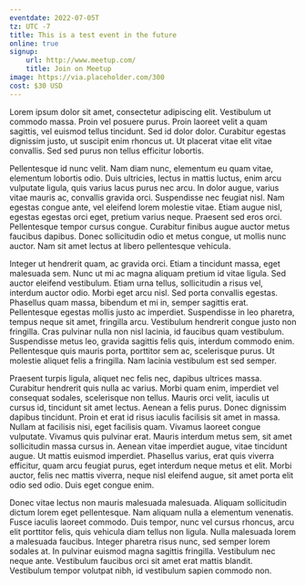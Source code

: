 ```yaml
---
eventdate: 2022-07-05T
tz: UTC -7
title: This is a test event in the future
online: true
signup:
    url: http://www.meetup.com/
    title: Join on Meetup
image: https://via.placeholder.com/300
cost: $30 USD
---
```


Lorem ipsum dolor sit amet, consectetur adipiscing elit. Vestibulum ut commodo massa. Proin vel posuere purus. Proin laoreet velit a quam sagittis, vel euismod tellus tincidunt. Sed id dolor dolor. Curabitur egestas dignissim justo, ut suscipit enim rhoncus ut. Ut placerat vitae elit vitae convallis. Sed sed purus non tellus efficitur lobortis.

Pellentesque id nunc velit. Nam diam nunc, elementum eu quam vitae, elementum lobortis odio. Duis ultricies, lectus in mattis luctus, enim arcu vulputate ligula, quis varius lacus purus nec arcu. In dolor augue, varius vitae mauris ac, convallis gravida orci. Suspendisse nec feugiat nisl. Nam egestas congue ante, vel eleifend lorem molestie vitae. Etiam augue nisl, egestas egestas orci eget, pretium varius neque. Praesent sed eros orci. Pellentesque tempor cursus congue. Curabitur finibus augue auctor metus faucibus dapibus. Donec sollicitudin odio et metus congue, ut mollis nunc auctor. Nam sit amet lectus at libero pellentesque vehicula.

Integer ut hendrerit quam, ac gravida orci. Etiam a tincidunt massa, eget malesuada sem. Nunc ut mi ac magna aliquam pretium id vitae ligula. Sed auctor eleifend vestibulum. Etiam urna tellus, sollicitudin a risus vel, interdum auctor odio. Morbi eget arcu nisl. Sed porta convallis egestas. Phasellus quam massa, bibendum et mi in, semper sagittis erat. Pellentesque egestas mollis justo ac imperdiet. Suspendisse in leo pharetra, tempus neque sit amet, fringilla arcu. Vestibulum hendrerit congue justo non fringilla. Cras pulvinar nulla non nisl lacinia, id faucibus quam vestibulum. Suspendisse metus leo, gravida sagittis felis quis, interdum commodo enim. Pellentesque quis mauris porta, porttitor sem ac, scelerisque purus. Ut molestie aliquet felis a fringilla. Nam lacinia vestibulum est sed semper.

Praesent turpis ligula, aliquet nec felis nec, dapibus ultrices massa. Curabitur hendrerit quis nulla ac varius. Morbi quam enim, imperdiet vel consequat sodales, scelerisque non tellus. Mauris orci velit, iaculis ut cursus id, tincidunt sit amet lectus. Aenean a felis purus. Donec dignissim dapibus tincidunt. Proin et erat id risus iaculis facilisis sit amet in massa. Nullam at facilisis nisi, eget facilisis quam. Vivamus laoreet congue vulputate. Vivamus quis pulvinar erat. Mauris interdum metus sem, sit amet sollicitudin massa cursus in. Aenean vitae imperdiet augue, vitae tincidunt augue. Ut mattis euismod imperdiet. Phasellus varius, erat quis viverra efficitur, quam arcu feugiat purus, eget interdum neque metus et elit. Morbi auctor, felis nec mattis viverra, neque nisl eleifend augue, sit amet porta elit odio sed odio. Duis eget congue enim.

Donec vitae lectus non mauris malesuada malesuada. Aliquam sollicitudin dictum lorem eget pellentesque. Nam aliquam nulla a elementum venenatis. Fusce iaculis laoreet commodo. Duis tempor, nunc vel cursus rhoncus, arcu elit porttitor felis, quis vehicula diam tellus non ligula. Nulla malesuada lorem a malesuada faucibus. Integer pharetra risus nunc, sed semper lorem sodales at. In pulvinar euismod magna sagittis fringilla. Vestibulum nec neque ante. Vestibulum faucibus orci sit amet erat mattis blandit. Vestibulum tempor volutpat nibh, id vestibulum sapien commodo non.